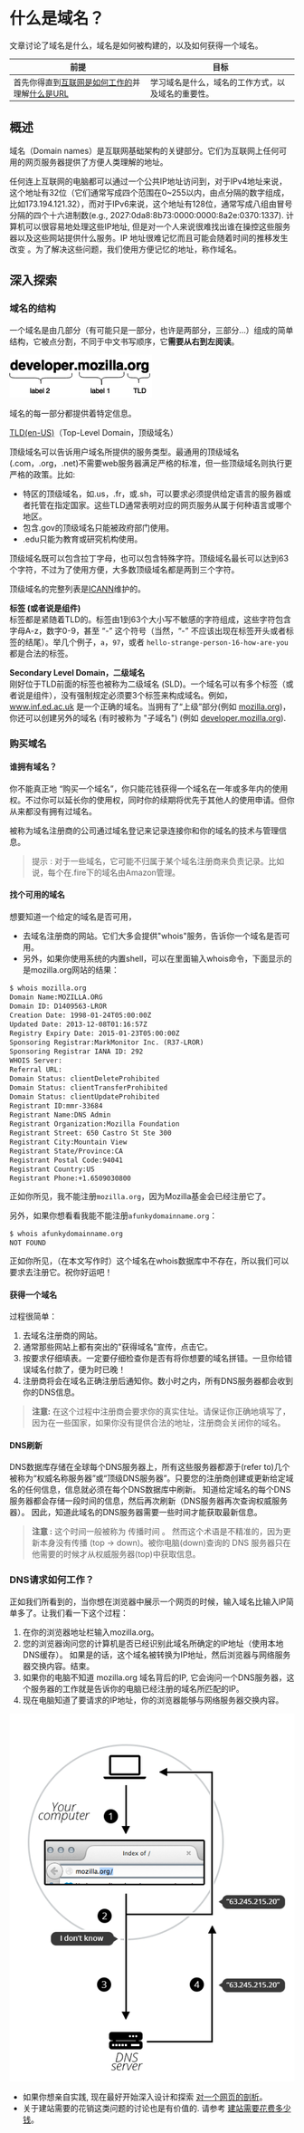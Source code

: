 # 什么是域名？

文章讨论了域名是什么，域名是如何被构建的，以及如何获得一个域名。

前提 | 目标 |
------------ | ------------- |
首先你得直到[互联网是如何工作的](https://developer.mozilla.org/zh-CN/docs/Learn/Common_questions/How_does_the_Internet_work)并理解[什么是URL](https://developer.mozilla.org/zh-CN/docs/Learn/Common_questions/What_is_a_URL) | 学习域名是什么，域名的工作方式，以及域名的重要性。


## 概述

域名（Domain names）是互联网基础架构的关键部分。它们为互联网上任何可用的网页服务器提供了方便人类理解的地址。

任何连上互联网的电脑都可以通过一个公共IP地址访问到，对于IPv4地址来说，这个地址有32位（它们通常写成四个范围在0~255以内，由点分隔的数字组成，比如173.194.121.32），而对于IPv6来说，这个地址有128位，通常写成八组由冒号分隔的四个十六进制数(e.g., 2027:0da8:8b73:0000:0000:8a2e:0370:1337). 计算机可以很容易地处理这些IP地址, 但是对一个人来说很难找出谁在操控这些服务器以及这些网站提供什么服务。IP 地址很难记忆而且可能会随着时间的推移发生改变 。为了解决这些问题，我们使用方便记忆的地址，称作域名。

## 深入探索

### 域名的结构

一个域名是由几部分（有可能只是一部分，也许是两部分，三部分...）组成的简单结构，它被点分割，不同于中文书写顺序，它**需要从右到左阅读**。

![](./imgs/structure.png)

域名的每一部分都提供着特定信息。

[TLD(en-US)](https://developer.mozilla.org/en-US/docs/Glossary/TLD)（Top-Level Domain，顶级域名）

顶级域名可以告诉用户域名所提供的服务类型。最通用的顶级域名(.com，.org，.net)不需要web服务器满足严格的标准，但一些顶级域名则执行更严格的政策。比如:

* 特区的顶级域名，如.us，.fr，或.sh，可以要求必须提供给定语言的服务器或者托管在指定国家。这些TLD通常表明对应的网页服务从属于何种语言或哪个地区。
* 包含.gov的顶级域名只能被政府部门使用。
* .edu只能为教育或研究机构使用。

顶级域名既可以包含拉丁字母，也可以包含特殊字符。顶级域名最长可以达到63个字符，不过为了使用方便，大多数顶级域名都是两到三个字符。

顶级域名的完整列表是[ICANN](https://www.icann.org/resources/pages/tlds-2012-02-25-en)维护的。

**标签 (或者说是组件)**<br>
标签都是紧随着TLD的。标签由1到63个大小写不敏感的字符组成，这些字符包含字母A-z，数字0-9，甚至 “-” 这个符号（当然，“-” 不应该出现在标签开头或者标签的结尾）。举几个例子，`a`，`97`，或者 `hello-strange-person-16-how-are-you`  都是合法的标签。

**Secondary Level Domain，二级域名**<br>
刚好位于TLD前面的标签也被称为二级域名 (SLD)。一个域名可以有多个标签（或者说是组件），没有强制规定必须要3个标签来构成域名。例如，www.inf.ed.ac.uk 是一个正确的域名。当拥有了“上级”部分(例如 [mozilla.org](https://mozilla.org/))，你还可以创建另外的域名 (有时被称为 "子域名") (例如 [developer.mozilla.org](https://developer.mozilla.org/)).

### 购买域名
#### 谁拥有域名？<br>
你不能真正地 “购买一个域名”，你只能花钱获得一个域名在一年或多年内的使用权。不过你可以延长你的使用权，同时你的续期将优先于其他人的使用申请。但你从来都没有拥有过域名。

被称为域名注册商的公司通过域名登记来记录连接你和你的域名的技术与管理信息。

> 提示 : 对于一些域名，它可能不归属于某个域名注册商来负责记录。比如说，每个在.fire下的域名由Amazon管理。

#### 找个可用的域名<br>
想要知道一个给定的域名是否可用，

* 去域名注册商的网站。它们大多会提供"whois"服务，告诉你一个域名是否可用。
* 另外，如果你使用系统的内置shell，可以在里面输入whois命令，下面显示的是mozilla.org网站的结果：

```
$ whois mozilla.org
Domain Name:MOZILLA.ORG
Domain ID: D1409563-LROR
Creation Date: 1998-01-24T05:00:00Z
Updated Date: 2013-12-08T01:16:57Z
Registry Expiry Date: 2015-01-23T05:00:00Z
Sponsoring Registrar:MarkMonitor Inc. (R37-LROR)
Sponsoring Registrar IANA ID: 292
WHOIS Server:
Referral URL:
Domain Status: clientDeleteProhibited
Domain Status: clientTransferProhibited
Domain Status: clientUpdateProhibited
Registrant ID:mmr-33684
Registrant Name:DNS Admin
Registrant Organization:Mozilla Foundation
Registrant Street: 650 Castro St Ste 300
Registrant City:Mountain View
Registrant State/Province:CA
Registrant Postal Code:94041
Registrant Country:US
Registrant Phone:+1.6509030800
```

正如你所见，我不能注册`mozilla.org`，因为Mozilla基金会已经注册它了。

另外，如果你想看看我能不能注册`afunkydomainname.org`：

```
$ whois afunkydomainname.org
NOT FOUND
```

正如你所见，（在本文写作时）这个域名在whois数据库中不存在，所以我们可以要求去注册它。祝你好运吧！

#### 获得一个域名
过程很简单：

1. 去域名注册商的网站。
2. 通常那些网站上都有突出的"获得域名"宣传，点击它。
3. 按要求仔细填表。一定要仔细检查你是否有将你想要的域名拼错。一旦你给错误域名付款了，便为时已晚！
4. 注册商将会在域名正确注册后通知你。数小时之内，所有DNS服务器都会收到你的DNS信息。

> **注意:** 在这个过程中注册商会要求你的真实住址。请保证你正确地填写了，因为在一些国家，如果你没有提供合法的地址，注册商会关闭你的域名。

#### DNS刷新
DNS数据库存储在全球每个DNS服务器上，所有这些服务器都源于(refer to)几个被称为“权威名称服务器”或“顶级DNS服务器”。只要您的注册商创建或更新给定域名的任何信息，信息就必须在每个DNS数据库中刷新。 知道给定域名的每个DNS服务器都会存储一段时间的信息，然后再次刷新（DNS服务器再次查询权威服务器）。 因此，知道此域名的DNS服务器需要一些时间才能获取最新信息。

>**注意 :** 这个时间一般被称为 传播时间 。 然而这个术语是不精准的，因为更新本身没有传播 (top → down)。被你电脑(down)查询的 DNS 服务器只在他需要的时候才从权威服务器(top)中获取信息。

### DNS请求如何工作？

正如我们所看到的，当你想在浏览器中展示一个网页的时候，输入域名比输入IP简单多了。让我们看一下这个过程：

1. 在你的浏览器地址栏输入mozilla.org。
2. 您的浏览器询问您的计算机是否已经识别此域名所确定的IP地址（使用本地DNS缓存）。 如果是的话，这个域名被转换为IP地址，然后浏览器与网络服务器交换内容。结束。
3. 如果你的电脑不知道 mozilla.org 域名背后的IP, 它会询问一个DNS服务器，这个服务器的工作就是告诉你的电脑已经注册的域名所匹配的IP。
4. 现在电脑知道了要请求的IP地址，你的浏览器能够与网络服务器交换内容。

![](./imgs/2014-10-dns-request2.png)

* 如果你想亲自实践, 现在最好开始深入设计和探索 [对一个网页的剖析](https://developer.mozilla.org/zh-CN/docs/Learn/Common_questions/Common_web_layouts)。
* 关于建站需要的花销这类问题的讨论也是有价值的. 请参考 [建站需要花费多少钱](https://developer.mozilla.org/zh-CN/docs/Learn/Common_questions/How_much_does_it_cost)。